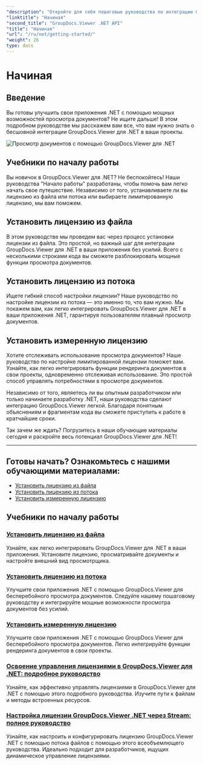 ```yaml
---
"description": "Откройте для себя пошаговые руководства по интеграции GroupDocs.Viewer для .NET в ваши приложения. Узнайте, как устанавливать лицензии и настраивать внешний вид просмотрщика."
"linktitle": "Начиная"
"second_title": "GroupDocs.Viewer .NET API"
"title": "Начиная"
"url": "/ru/net/getting-started/"
"weight": 26
type: docs
---
```

# Начиная


## Введение

Вы готовы улучшить свои приложения .NET с помощью мощных возможностей просмотра документов? Не ищите дальше! В этом подробном руководстве мы расскажем вам все, что вам нужно знать о бесшовной интеграции GroupDocs.Viewer для .NET в ваши проекты.

![Просмотр документов с помощью GroupDocs.Viewer для .NET](/viewer/getting-started/image.png)

## Учебники по началу работы

Вы новичок в GroupDocs.Viewer для .NET? Не беспокойтесь! Наши руководства "Начало работы" разработаны, чтобы помочь вам легко начать свое путешествие. Независимо от того, устанавливаете ли вы лицензию из файла или потока или выбираете лимитированную лицензию, мы вам поможем.

## Установить лицензию из файла

В этом руководстве мы проведем вас через процесс установки лицензии из файла. Это простой, но важный шаг для интеграции GroupDocs.Viewer для .NET в ваши приложения без усилий. Всего с несколькими строками кода вы сможете разблокировать мощные функции просмотра документов.

## Установить лицензию из потока

Ищете гибкий способ настройки лицензии? Наше руководство по настройке лицензии из потока — это именно то, что вам нужно. Мы покажем вам, как легко интегрировать GroupDocs.Viewer для .NET в ваши приложения .NET, гарантируя пользователям плавный просмотр документов.

## Установить измеренную лицензию

Хотите отслеживать использование просмотра документов? Наше руководство по настройке лимитированной лицензии поможет вам. Узнайте, как легко интегрировать функции рендеринга документов в свои проекты, одновременно отслеживая использование. Это простой способ управлять потребностями в просмотре документов.

Независимо от того, являетесь ли вы опытным разработчиком или только начинаете разработку .NET, наши руководства сделают интеграцию GroupDocs.Viewer легкой. Благодаря понятным объяснениям и фрагментам кода вы сможете приступить к работе в кратчайшие сроки.

Так зачем же ждать? Погрузитесь в наши обучающие материалы сегодня и раскройте весь потенциал GroupDocs.Viewer для .NET!

---

## Готовы начать? Ознакомьтесь с нашими обучающими материалами:

- [Установить лицензию из файла](./set-license-from-file/)
- [Установить лицензию из потока](./set-license-from-stream/)
- [Установить измеренную лицензию](./set-metered-license/)

## Учебники по началу работы
### [Установить лицензию из файла](./set-license-from-file/)
Узнайте, как легко интегрировать GroupDocs.Viewer для .NET в ваши приложения. Установите лицензию, просматривайте документы и настройте внешний вид просмотрщика.
### [Установить лицензию из потока](./set-license-from-stream/)
Улучшите свои приложения .NET с помощью GroupDocs.Viewer для бесперебойного просмотра документов. Следуйте нашему пошаговому руководству и интегрируйте мощные возможности просмотра документов без усилий.
### [Установить измеренную лицензию](./set-metered-license/)
Улучшите свои приложения .NET с помощью GroupDocs.Viewer для бесперебойного просмотра документов. Легко интегрируйте функции рендеринга документов в свои проекты.
### [Освоение управления лицензиями в GroupDocs.Viewer для .NET: подробное руководство](./groupdocs-viewer-license-management-net/)
Узнайте, как эффективно управлять лицензиями в GroupDocs.Viewer для .NET с помощью этого подробного руководства. Изучите пути к файлам и методы встроенных ресурсов.
### [Настройка лицензии GroupDocs.Viewer .NET через Stream: полное руководство](./groupdocs-viewer-net-license-stream-setup-guide/)
Узнайте, как настроить и конфигурировать лицензию GroupDocs.Viewer .NET с помощью потока файлов с помощью этого всеобъемлющего руководства. Идеально подходит для разработчиков, ищущих динамическое управление лицензиями.